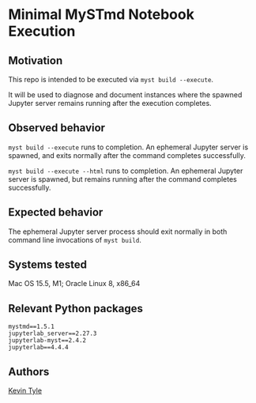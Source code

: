 # Minimal MySTmd Notebook Execution
## Motivation
This repo is intended to be executed via `myst build --execute`.

It will be used to diagnose and document instances where the spawned Jupyter server remains running 
after the execution completes.

## Observed behavior
`myst build --execute` runs to completion. An ephemeral Jupyter server is spawned, and exits normally after 
the command completes successfully.

`myst build --execute --html` runs to completion. An ephemeral Jupyter server is spawned, but remains running after the command completes successfully.

## Expected behavior
The ephemeral Jupyter server process should exit normally in both command line invocations of `myst build`.

## Systems tested
Mac OS 15.5, M1; Oracle Linux 8,  x86_64

## Relevant Python packages
```
mystmd==1.5.1
jupyterlab_server==2.27.3
jupyterlab-myst==2.4.2
jupyterlab==4.4.4
```

## Authors

[Kevin Tyle](https://github.com/ktyle)
